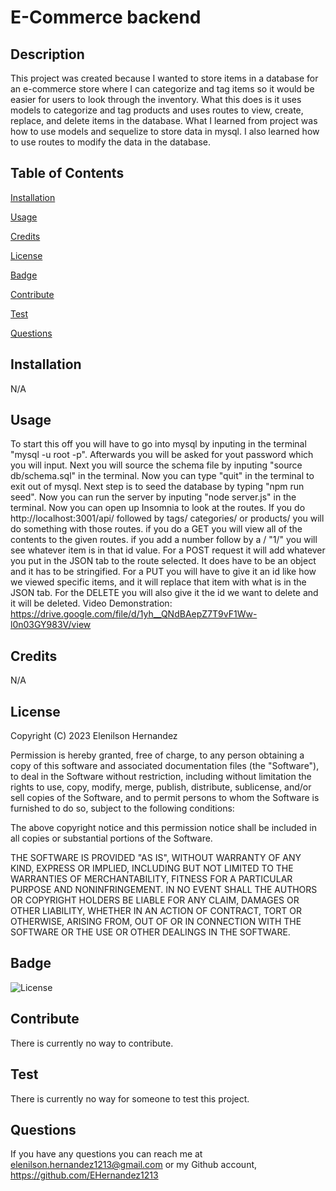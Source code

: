 # E-Commerce backend

  ## Description

  This project was created because I wanted to store items in a database for an e-commerce store where I can categorize and tag items so it would be easier for users to look through the inventory.
  What this does is it uses models to categorize and tag products and uses routes to view, create, replace, and delete items in the database.
  What I learned from project was how to use models and sequelize to store data in mysql. I also learned how to use routes to modify the data in the database.

  ## Table of Contents

  [Installation](#installation)

  [Usage](#usage)
  
  [Credits](#credits)

  [License](#license)

  [Badge](#badge)

  [Contribute](#contribute)

  [Test](#test)

  [Questions](#questions)

  ## Installation

  N/A

  ## Usage

  To start this off you will have to go into mysql by inputing in the terminal "mysql -u root -p". Afterwards you will be asked for yout password which you will input. Next you will source the schema file by inputing "source db/schema.sql" in the terminal. Now you can type "quit" in the terminal to exit out of mysql. Next step is to seed the database by typing "npm run seed". Now you can run the server by inputing "node server.js" in the terminal. Now you can open up Insomnia to look at the routes. If you do http://localhost:3001/api/ followed by tags/ categories/ or products/ you will do something with those routes. if you do a GET you will view all of the contents to the given routes. if you add a number follow by a / "1/" you will see whatever item is in that id value. For a POST request it will add whatever you put in the JSON tab to the route selected. It does have to be an object and it has to be stringified. For a PUT you will have to give it an id like how we viewed specific items, and it will replace that item with what is in the JSON tab. For the DELETE you will also give it the id we want to delete and it will be deleted.
  Video Demonstration: https://drive.google.com/file/d/1yh__QNdBAepZ7T9vF1Ww-l0n03GY983V/view


  ## Credits
  
  N/A

  ## License
    
  Copyright (C) 2023 Elenilson Hernandez
    
  Permission is hereby granted, free of charge, to any person obtaining a copy of this software and 
  associated documentation files (the "Software"), to deal in the Software without restriction, 
  including without limitation the rights to use, copy, modify, merge, publish, distribute, sublicense, 
  and/or sell copies of the Software, and to permit persons to whom the Software is furnished to do 
  so, subject to the following conditions:
    
  The above copyright notice and this permission notice shall be included in all copies or substantial
  portions of the Software.

  THE SOFTWARE IS PROVIDED "AS IS", WITHOUT WARRANTY OF ANY KIND, EXPRESS OR
  IMPLIED, INCLUDING BUT NOT LIMITED TO THE WARRANTIES OF MERCHANTABILITY, FITNESS
  FOR A PARTICULAR PURPOSE AND NONINFRINGEMENT. IN NO EVENT SHALL THE AUTHORS
  OR COPYRIGHT HOLDERS BE LIABLE FOR ANY CLAIM, DAMAGES OR OTHER LIABILITY,
  WHETHER IN AN ACTION OF CONTRACT, TORT OR OTHERWISE, ARISING FROM, OUT OF OR IN
  CONNECTION WITH THE SOFTWARE OR THE USE OR OTHER DEALINGS IN THE SOFTWARE.
  

  ## Badge

![License](https://img.shields.io/badge/License-MIT-green)

  ## Contribute

  There is currently no way to contribute.

  ## Test

  There is currently no way for someone to test this project.

  ## Questions

  If you have any questions you can reach me at elenilson.hernandez1213@gmail.com or my Github account, https://github.com/EHernandez1213
